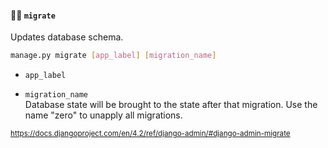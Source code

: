 #### 🧑‍💻 `migrate`

Updates database schema.

```sh
manage.py migrate [app_label] [migration_name]
```

- `app_label`

- `migration_name`<br>
  Database state will be brought to the state after that migration. Use the name "zero" to unapply all migrations.

<small>

https://docs.djangoproject.com/en/4.2/ref/django-admin/#django-admin-migrate

</small>


<aside class="notes">
</aside>
